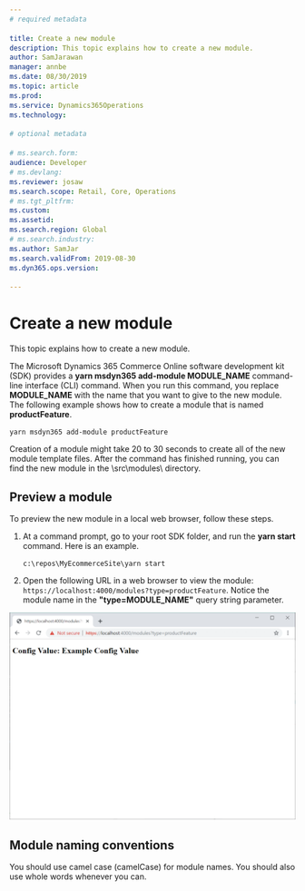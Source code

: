 ```yaml
---
# required metadata

title: Create a new module
description: This topic explains how to create a new module.
author: SamJarawan
manager: annbe
ms.date: 08/30/2019
ms.topic: article
ms.prod: 
ms.service: Dynamics365Operations
ms.technology: 

# optional metadata

# ms.search.form: 
audience: Developer
# ms.devlang: 
ms.reviewer: josaw
ms.search.scope: Retail, Core, Operations
# ms.tgt_pltfrm: 
ms.custom: 
ms.assetid: 
ms.search.region: Global
# ms.search.industry: 
ms.author: SamJar
ms.search.validFrom: 2019-08-30
ms.dyn365.ops.version: 

---
```

# Create a new module

This topic explains how to create a new module.

The Microsoft Dynamics 365 Commerce Online software development kit (SDK) provides a **yarn msdyn365 add-module MODULE\_NAME** command-line interface (CLI) command. When you run this command, you replace **MODULE\_NAME** with the name that you want to give to the new module. The following example shows how to create a module that is named **productFeature**.

```
yarn msdyn365 add-module productFeature
```

Creation of a module might take 20 to 30 seconds to create all of the new module template files. After the command has finished running, you can find the new module in the \\src\\modules\\ directory.

## Preview a module

To preview the new module in a local web browser, follow these steps.

1. At a command prompt, go to your root SDK folder, and run the **yarn start** command. Here is an example.

    ```
    c:\repos\MyEcommerceSite\yarn start
    ```

2. Open the following URL in a web browser to view the module: `https://localhost:4000/modules?type=productFeature`. Notice the module name in the **"type=MODULE\_NAME"** query string parameter.

![Module preview](media/create-new-module.png)

## Module naming conventions

You should use camel case (camelCase) for module names. You should also use whole words whenever you can.
